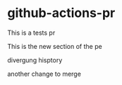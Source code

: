 # github-actions-pr


This is a tests pr


This is the new section of the pe


divergung hisptory


another change to merge
